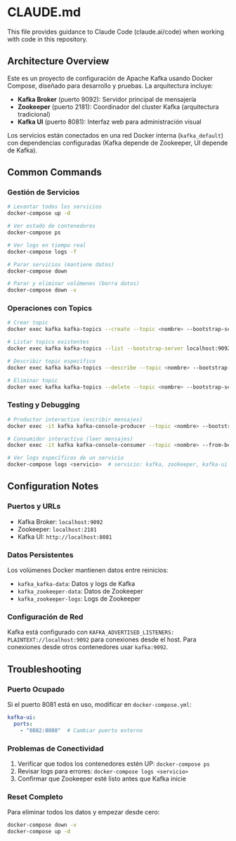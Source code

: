 # CLAUDE.md

This file provides guidance to Claude Code (claude.ai/code) when working with code in this repository.

## Architecture Overview

Este es un proyecto de configuración de Apache Kafka usando Docker Compose, diseñado para desarrollo y pruebas. La arquitectura incluye:

- **Kafka Broker** (puerto 9092): Servidor principal de mensajería
- **Zookeeper** (puerto 2181): Coordinador del cluster Kafka (arquitectura tradicional)
- **Kafka UI** (puerto 8081): Interfaz web para administración visual

Los servicios están conectados en una red Docker interna (`kafka_default`) con dependencias configuradas (Kafka depende de Zookeeper, UI depende de Kafka).

## Common Commands

### Gestión de Servicios
```bash
# Levantar todos los servicios
docker-compose up -d

# Ver estado de contenedores
docker-compose ps

# Ver logs en tiempo real
docker-compose logs -f

# Parar servicios (mantiene datos)
docker-compose down

# Parar y eliminar volúmenes (borra datos)
docker-compose down -v
```

### Operaciones con Topics
```bash
# Crear topic
docker exec kafka kafka-topics --create --topic <nombre> --bootstrap-server localhost:9092 --partitions 3 --replication-factor 1

# Listar topics existentes
docker exec kafka kafka-topics --list --bootstrap-server localhost:9092

# Describir topic específico
docker exec kafka kafka-topics --describe --topic <nombre> --bootstrap-server localhost:9092

# Eliminar topic
docker exec kafka kafka-topics --delete --topic <nombre> --bootstrap-server localhost:9092
```

### Testing y Debugging
```bash
# Productor interactivo (escribir mensajes)
docker exec -it kafka kafka-console-producer --topic <nombre> --bootstrap-server localhost:9092

# Consumidor interactivo (leer mensajes)
docker exec -it kafka kafka-console-consumer --topic <nombre> --from-beginning --bootstrap-server localhost:9092

# Ver logs específicos de un servicio
docker-compose logs <servicio>  # servicio: kafka, zookeeper, kafka-ui
```

## Configuration Notes

### Puertos y URLs
- Kafka Broker: `localhost:9092`
- Zookeeper: `localhost:2181`
- Kafka UI: `http://localhost:8081`

### Datos Persistentes
Los volúmenes Docker mantienen datos entre reinicios:
- `kafka_kafka-data`: Datos y logs de Kafka
- `kafka_zookeeper-data`: Datos de Zookeeper
- `kafka_zookeeper-logs`: Logs de Zookeeper

### Configuración de Red
Kafka está configurado con `KAFKA_ADVERTISED_LISTENERS: PLAINTEXT://localhost:9092` para conexiones desde el host. Para conexiones desde otros contenedores usar `kafka:9092`.

## Troubleshooting

### Puerto Ocupado
Si el puerto 8081 está en uso, modificar en `docker-compose.yml`:
```yaml
kafka-ui:
  ports:
    - "8082:8080"  # Cambiar puerto externo
```

### Problemas de Conectividad
1. Verificar que todos los contenedores estén UP: `docker-compose ps`
2. Revisar logs para errores: `docker-compose logs <servicio>`
3. Confirmar que Zookeeper esté listo antes que Kafka inicie

### Reset Completo
Para eliminar todos los datos y empezar desde cero:
```bash
docker-compose down -v
docker-compose up -d
```